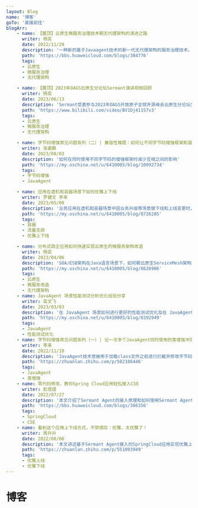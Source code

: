 ```yaml
---
layout: Blog
name: '博客'
goTo: '直接前往'
blogArr:
    - name: 【置顶】云原生微服务治理技术朝无代理架构的演进之路
      writer: 杨奕
      date: 2022/11/29
      description: '一种新的基于Javaagent技术的新一代无代理架构的服务治理技术。'
      path: 'https://bbs.huaweicloud.com/blogs/384776'
      tags:
      - 云原生
      - 微服务治理
      - 无代理架构

    - name: 【置顶】2023年OAGS云原生分论坛Sermant演讲视频回顾
      writer: 杨奕
      date: 2023/06/13
      description: 'Sermant受邀参与2023年OAGS开放原子全球开源峰会云原生分论坛分享云原生微服务治理技术的探索'
      path: 'https://www.bilibili.com/video/BV1Dj411S7v3'
      tags:
      - 云原生
      - 微服务治理
      - 无代理架构

    - name: 字节码增强常见问题系列（二）| 兼容性难题：如何让不同字节码增强框架和谐共存？
      writer: 张豪鹏
      date: 2023/08/03
      description: '如何在同时使用不同字节码的增强框架时减少互相之间的影响'
      path: 'https://my.oschina.net/u/6410005/blog/10092734'
      tags:
      - 字节码增强
      - JavaAgent

    - name: 应用在虚机和容器场景下如何优雅上下线
      writer: 罗健文 李来
      date: 2023/05/09
      description: '业务应用在虚机和容器场景中因业务升级等场景做下线和上线变更时，如何做到流量无损。'
      path: 'https://my.oschina.net/u/6410005/blog/8726285'
      tags:
      - 容器
      - 流量无损
      - 优雅上下线

    - name: 分布式政企应用如何快速实现云原生的微服务架构改造
      writer: 杨奕
      date: 2023/04/06
      description: 'SOA/ESB架构在Java语言场景下，如何朝云原生ServiceMesh架构演进。'
      path: 'https://my.oschina.net/u/6410005/blog/8626906'
      tags:
      - 云原生
      - 微服务改造
      - 无代理架构
    - name: JavaAgent 场景性能测试分析优化经验分享
      writer: 栾文飞
      date: 2023/03/03
      description: '在 JavaAgent 场景如何进行更好的性能测试优化及在 JavaAgent 下需要着重注意的性能陷阱。'
      path: 'https://my.oschina.net/u/6410005/blog/8392949'
      tags:
      - JavaAgent
      - 性能测试优化
    - name: 字节码增强常见问题系列（一）| 记一次多个JavaAgent同时使用的类增强冲突问题及分析
      writer: 李来
      date: 2022/11/10 
      description: 'JavaAgent技术常被用于加载class文件之前进行拦截并修改字节码，以实现对Java应用的非侵入式增强。'
      path: 'https://zhuanlan.zhihu.com/p/582106446'
      tags:
      - JavaAgent
      - 类增强
    - name: 零代码修改，教你Spring Cloud应用轻松接入CSE
      writer: 彭煜熠
      date: 2022/07/27
      description: '本文介绍了Sermant Agent的接入原理和如何使用Sermant Agent无修改接入CSE。'
      path: 'https://bbs.huaweicloud.com/blogs/366356'
      tags:
      - SpringCloud
      - CSE
    - name: 看到这个应用上下线方式，不禁感叹：优雅，太优雅了！
      writer: 周升升
      date: 2022/08/08
      description: '本文讲述基于Sermant Agent接入的SpringCloud应用实现优雅上下线功能。'
      path: 'https://zhuanlan.zhihu.com/p/551093949'
      tags:
      - 优雅上线
      - 优雅下线
---
```


# 博客
